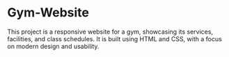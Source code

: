 # Gym-Website
This project is a responsive website for a gym, showcasing its services, facilities, and class schedules. It is built using HTML and CSS, with a focus on modern design and usability. 
